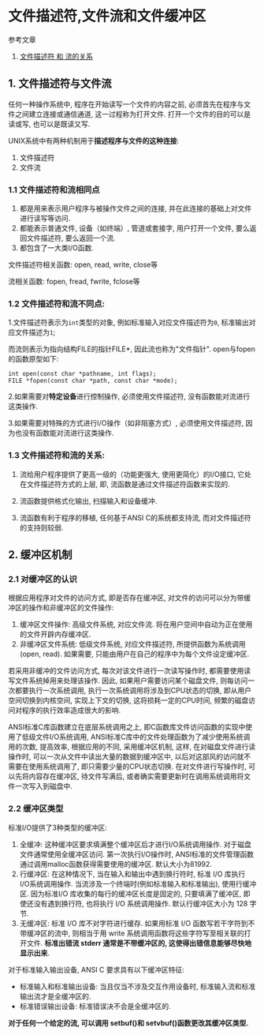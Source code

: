 # 文件描述符,文件流和文件缓冲区

参考文章

1. [文件描述符 和 流的关系](https://blog.csdn.net/yuanzhangmei1/article/details/9131971)

## 1. 文件描述符与文件流

任何一种操作系统中, 程序在开始读写一个文件的内容之前, 必须首先在程序与文件之间建立连接或通信通道, 这一过程称为打开文件. 打开一个文件的目的可以是读或写, 也可以是既读又写. 

UNIX系统中有两种机制用于**描述程序与文件的这种连接**: 

1. 文件描述符
2. 文件流

### 1.1 文件描述符和流相同点

1. 都是用来表示用户程序与被操作文件之间的连接, 并在此连接的基础上对文件进行读写等访问. 
2. 都能表示普通文件, 设备（如终端）, 管道或套接字, 用户打开一个文件, 要么返回文件描述符, 要么返回一个流. 
3. 都包含了一大类I/O函数. 

文件描述符相关函数: open, read, write, close等

流相关函数: fopen, fread, fwrite, fclose等

### 1.2 文件描述符和流不同点: 

1.文件描述符表示为`int`类型的对象, 例如标准输入对应文件描述符为`0`, 标准输出对应文件描述为`1`;

而流则表示为指向结构FILE的指针FILE*, 因此流也称为"文件指针". open与fopen的函数原型如下:

```
int open(const char *pathname, int flags);
FILE *fopen(const char *path, const char *mode);
```

2.如果需要对**特定设备**进行控制操作, 必须使用文件描述符, 没有函数能对流进行这类操作. 

3.如果需要对特殊的方式进行I/O操作（如非阻塞方式）, 必须使用文件描述符, 因为也没有函数能对流进行这类操作. 

### 1.3 文件描述符和流的关系: 

1. 流给用户程序提供了更高一级的（功能更强大, 使用更简化）的I/O接口, 它处在文件描述符方式的上层, 即, 流函数是通过文件描述符函数来实现的. 

2. 流函数提供格式化输出, 扫描输入和设备缓冲. 

3. 流函数有利于程序的移植, 任何基于ANSI C的系统都支持流, 而对文件描述符的支持则较弱. 

## 2. 缓冲区机制

### 2.1 对缓冲区的认识

根据应用程序对文件的访问方式, 即是否存在缓冲区, 对文件的访问可以分为带缓冲区的操作和非缓冲区的文件操作: 

1. 缓冲区文件操作: 高级文件系统, 对应文件流. 将在用户空间中自动为正在使用的文件开辟内存缓冲区. 
2. 非缓冲区文件系统: 低级文件系统, 对应文件描述符, 所提供函数为系统调用(open, read). 如果需要, 只能由用户在自己的程序中为每个文件设定缓冲区. 

若采用非缓冲的文件访问方式, 每次对该文件进行一次读写操作时, 都需要使用读写文件系统掉用来处理该操作. 因此, 如果用户需要访问某个磁盘文件, 则每访问一次都要执行一次系统调用, 执行一次系统调用将涉及到CPU状态的切换, 即从用户空间切换到内核空间, 实现上下文的切换, 这将损耗一定的CPU时间, 频繁的磁盘访问对程序的执行效率造成很大的影响. 

ANSI标准C库函数建立在底层系统调用之上, 即C函数库文件访问函数的实现中使用了低级文件I/O系统调用, ANSI标准C库中的文件处理函数为了减少使用系统调用的次数, 提高效率, 根据应用的不同, 采用缓冲区机制, 这样, 在对磁盘文件进行读操作时, 可以一次从文件中读出大量的数据到缓冲区中, 以后对这部风的访问就不需要在使用系统调用了, 即只需要少量的CPU状态切换. 在对文件进行写操作时, 可以先将内容存在缓冲区, 待文件写满后, 或者确实需要更新时在调用系统调用将文件一次写入到磁盘中. 

### 2.2 缓冲区类型

标准I/O提供了3种类型的缓冲区: 

1. 全缓冲: 这种缓冲区要求填满整个缓冲区后才进行I/O系统调用操作. 对于磁盘文件通常使用全缓冲区访问. 第一次执行I/O操作时, ANSI标准的文件管理函数通过调用malloc函数获得需要使用的缓冲区. 默认大小为81992. 
2. 行缓冲区: 在这种情况下, 当在输入和输出中遇到换行符时, 标准 I/O 库执行 I/O系统调用操作. 当流涉及一个终端时(例如标准输入和标准输出), 使用行缓冲区. 因为标准I/O 库收集的每行的缓冲区长度是固定的, 只要填满了缓冲区, 即使还没有遇到换行符, 也将执行 I/O 系统调用操作. 默认行缓冲区大小为 128 字节. 
3. 无缓冲区: 标准 I/O 库不对字符进行缓存. 如果用标准 I/O 函数写若干字符到不带缓冲区的流中, 则相当于用 write 系统调用函数将这些字符写至相关联的打开文件. **标准出错流 stderr 通常是不带缓冲区的, 这使得出错信息能够尽快地显示出来**. 


对于标准输入输出设备, ANSI C 要求具有以下缓冲区特征: 

- 标准输入和标准输出设备: 当且仅当不涉及交互作用设备时, 标准输入流和标准输出流才是全缓冲区的. 
- 标准错误输出设备: 标准错误决不会是全缓冲区的. 

**对于任何一个给定的流, 可以调用 setbuf()和 setvbuf()函数更改其缓冲区类型.**
